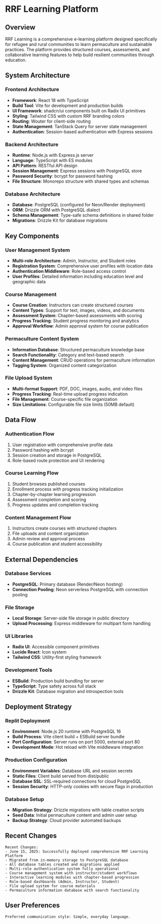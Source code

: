 # RRF Learning Platform

## Overview

RRF Learning is a comprehensive e-learning platform designed specifically for refugee and rural communities to learn permaculture and sustainable practices. The platform provides structured courses, assessments, and collaborative learning features to help build resilient communities through education.

## System Architecture

### Frontend Architecture
- **Framework**: React 18 with TypeScript
- **Build Tool**: Vite for development and production builds
- **UI Framework**: shadcn/ui components built on Radix UI primitives
- **Styling**: Tailwind CSS with custom RRF branding colors
- **Routing**: Wouter for client-side routing
- **State Management**: TanStack Query for server state management
- **Authentication**: Session-based authentication with Express sessions

### Backend Architecture
- **Runtime**: Node.js with Express.js server
- **Language**: TypeScript with ES modules
- **API Pattern**: RESTful API design
- **Session Management**: Express sessions with PostgreSQL store
- **Password Security**: bcrypt for password hashing
- **File Structure**: Monorepo structure with shared types and schemas

### Database Architecture
- **Database**: PostgreSQL (configured for Neon/Render deployment)
- **ORM**: Drizzle ORM with PostgreSQL dialect
- **Schema Management**: Type-safe schema definitions in shared folder
- **Migrations**: Drizzle Kit for database migrations

## Key Components

### User Management System
- **Multi-role Architecture**: Admin, Instructor, and Student roles
- **Registration System**: Comprehensive user profiles with location data
- **Authentication Middleware**: Role-based access control
- **User Profiles**: Detailed information including education level and geographic data

### Course Management
- **Course Creation**: Instructors can create structured courses
- **Content Types**: Support for text, images, videos, and documents
- **Assessment System**: Chapter-based assessments with scoring
- **Progress Tracking**: Student progress monitoring and analytics
- **Approval Workflow**: Admin approval system for course publication

### Permaculture Content System
- **Information Database**: Structured permaculture knowledge base
- **Search Functionality**: Category and text-based search
- **Content Management**: CRUD operations for permaculture information
- **Tagging System**: Organized content categorization

### File Upload System
- **Multi-format Support**: PDF, DOC, images, audio, and video files
- **Progress Tracking**: Real-time upload progress indication
- **File Management**: Course-specific file organization
- **Size Limitations**: Configurable file size limits (50MB default)

## Data Flow

### Authentication Flow
1. User registration with comprehensive profile data
2. Password hashing with bcrypt
3. Session creation and storage in PostgreSQL
4. Role-based route protection and UI rendering

### Course Learning Flow
1. Student browses published courses
2. Enrollment process with progress tracking initialization
3. Chapter-by-chapter learning progression
4. Assessment completion and scoring
5. Progress updates and completion tracking

### Content Management Flow
1. Instructors create courses with structured chapters
2. File uploads and content organization
3. Admin review and approval process
4. Course publication and student accessibility

## External Dependencies

### Database Services
- **PostgreSQL**: Primary database (Render/Neon hosting)
- **Connection Pooling**: Neon serverless PostgreSQL with connection pooling

### File Storage
- **Local Storage**: Server-side file storage in public directory
- **Upload Processing**: Express middleware for multipart form handling

### UI Libraries
- **Radix UI**: Accessible component primitives
- **Lucide React**: Icon system
- **Tailwind CSS**: Utility-first styling framework

### Development Tools
- **ESBuild**: Production build bundling for server
- **TypeScript**: Type safety across full stack
- **Drizzle Kit**: Database migration and introspection tools

## Deployment Strategy

### Replit Deployment
- **Environment**: Node.js 20 runtime with PostgreSQL 16
- **Build Process**: Vite client build + ESBuild server bundle
- **Port Configuration**: Server runs on port 5000, external port 80
- **Development Mode**: Hot reload with Vite middleware integration

### Production Configuration
- **Environment Variables**: Database URL and session secrets
- **Static Files**: Client build served from dist/public
- **Database SSL**: SSL-required connections for cloud PostgreSQL
- **Session Security**: HTTP-only cookies with secure flags in production

### Database Setup
- **Migration Strategy**: Drizzle migrations with table creation scripts
- **Seed Data**: Initial permaculture content and admin user setup
- **Backup Strategy**: Cloud provider automated backups

## Recent Changes

```
Recent Changes:
- June 15, 2025: Successfully deployed comprehensive RRF Learning Platform
- Migrated from in-memory storage to PostgreSQL database
- All database tables created and migrations applied
- Multi-role authentication system fully operational
- Course management system with instructor/student workflows
- Interactive learning modules with chapter-based progression
- Role-based dashboards (Admin, Instructor, Student)
- File upload system for course materials
- Permaculture information database with search functionality
```

## User Preferences

```
Preferred communication style: Simple, everyday language.
```